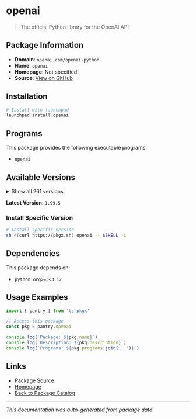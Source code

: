 # openai

> The official Python library for the OpenAI API

## Package Information

- **Domain**: `openai.com/openai-python`
- **Name**: `openai`
- **Homepage**: Not specified
- **Source**: [View on GitHub](https://github.com/pkgxdev/pantry/tree/main/projects/openai.com/openai-python/package.yml)

## Installation

```bash
# Install with launchpad
launchpad install openai
```

## Programs

This package provides the following executable programs:

- `openai`

## Available Versions

<details>
<summary>Show all 261 versions</summary>

- `1.99.5`, `1.99.4`, `1.99.3`, `1.99.2`, `1.99.1`
- `1.99.0`, `1.98.0`, `1.97.2`, `1.97.1`, `1.97.0`
- `1.96.1`, `1.96.0`, `1.95.1`, `1.95.0`, `1.94.0`
- `1.93.3`, `1.93.2`, `1.93.1`, `1.93.0`, `1.92.3`
- `1.92.2`, `1.92.1`, `1.92.0`, `1.91.0`, `1.90.0`
- `1.89.0`, `1.88.0`, `1.87.0`, `1.86.0`, `1.85.0`
- `1.84.0`, `1.83.0`, `1.82.1`, `1.82.0`, `1.81.0`
- `1.80.0`, `1.79.0`, `1.78.1`, `1.78.0`, `1.77.0`
- `1.76.2`, `1.76.1`, `1.76.0`, `1.75.0`, `1.74.1`
- `1.74.0`, `1.73.0`, `1.72.0`, `1.71.0`, `1.70.0`
- `1.69.0`, `1.68.2`, `1.68.1`, `1.68.0`, `1.67.0`
- `1.66.5`, `1.66.4`, `1.66.3`, `1.66.2`, `1.66.1`
- `1.66.0`, `1.65.5`, `1.65.4`, `1.65.3`, `1.65.2`
- `1.65.1`, `1.65.0`, `1.64.0`, `1.63.2`, `1.63.1`
- `1.63.0`, `1.62.0`, `1.61.1`, `1.61.0`, `1.60.2`
- `1.60.1`, `1.60.0`, `1.59.9`, `1.59.8`, `1.59.7`
- `1.59.6`, `1.59.5`, `1.59.4`, `1.59.3`, `1.59.2`
- `1.59.1`, `1.59.0`, `1.58.1`, `1.58.0`, `1.57.4`
- `1.57.3`, `1.57.2`, `1.57.1`, `1.57.0`, `1.56.2`
- `1.56.1`, `1.56.0`, `1.55.3`, `1.55.2`, `1.55.1`
- `1.55.0`, `1.54.5`, `1.54.4`, `1.54.3`, `1.54.2`
- `1.54.1`, `1.54.0`, `1.53.1`, `1.53.0`, `1.52.2`
- `1.52.1`, `1.52.0`, `1.51.2`, `1.51.1`, `1.51.0`
- `1.50.2`, `1.50.1`, `1.50.0`, `1.49.0`, `1.48.0`
- `1.47.1`, `1.47.0`, `1.46.1`, `1.46.0`, `1.45.1`
- `1.45.0`, `1.44.1`, `1.44.0`, `1.43.1`, `1.43.0`
- `1.42.0`, `1.41.1`, `1.41.0`, `1.40.8`, `1.40.7`
- `1.40.6`, `1.40.5`, `1.40.4`, `1.40.3`, `1.40.2`
- `1.40.1`, `1.40.0`, `1.39.0`, `1.38.0`, `1.37.2`
- `1.37.1`, `1.37.0`, `1.36.1`, `1.36.0`, `1.35.15`
- `1.35.14`, `1.35.13`, `1.35.12`, `1.35.11`, `1.35.10`
- `1.35.9`, `1.35.8`, `1.35.7`, `1.35.6`, `1.35.5`
- `1.35.4`, `1.35.3`, `1.35.2`, `1.35.1`, `1.35.0`
- `1.34.0`, `1.33.0`, `1.32.1`, `1.32.0`, `1.31.2`
- `1.31.1`, `1.31.0`, `1.30.5`, `1.30.4`, `1.30.3`
- `1.30.2`, `1.30.1`, `1.30.0`, `1.29.0`, `1.28.2`
- `1.28.1`, `1.28.0`, `1.27.0`, `1.26.0`, `1.25.2`
- `1.25.1`, `1.25.0`, `1.24.1`, `1.24.0`, `1.23.6`
- `1.23.5`, `1.23.4`, `1.23.3`, `1.23.2`, `1.23.1`
- `1.23.0`, `1.22.0`, `1.21.2`, `1.21.1`, `1.21.0`
- `1.20.0`, `1.19.0`, `1.18.0`, `1.17.1`, `1.17.0`
- `1.16.2`, `1.16.1`, `1.16.0`, `1.15.0`, `1.14.3`
- `1.14.2`, `1.14.1`, `1.14.0`, `1.13.4`, `1.13.3`
- `1.13.2`, `1.13.1`, `1.13.0`, `1.12.0`, `1.11.1`
- `1.11.0`, `1.10.0`, `1.9.0`, `1.8.0`, `1.7.2`
- `1.7.1`, `1.7.0`, `1.6.1`, `1.6.0`, `1.5.0`
- `1.4.0`, `1.3.9`, `1.3.8`, `1.3.7`, `1.3.6`
- `1.3.5`, `1.3.4`, `1.3.3`, `1.3.2`, `1.3.1`
- `1.3.0`, `1.2.4`, `1.2.3`, `1.2.2`, `1.2.1`
- `1.2.0`, `1.1.2`, `1.1.0`, `1.0.1`, `1.0.0`
- `0.28.1`, `0.28.0`, `0.27.10`, `0.27.9`, `0.27.8`
- `0.27.7`, `0.27.6`, `0.27.5`, `0.27.4`, `0.27.3`
- `0.27.2`

</details>

**Latest Version**: `1.99.5`

### Install Specific Version

```bash
# Install specific version
sh <(curl https://pkgx.sh) openai -- $SHELL -i
```

## Dependencies

This package depends on:

- `python.org>=3<3.12`

## Usage Examples

```typescript
import { pantry } from 'ts-pkgx'

// Access this package
const pkg = pantry.openai

console.log(`Package: ${pkg.name}`)
console.log(`Description: ${pkg.description}`)
console.log(`Programs: ${pkg.programs.join(', ')}`)
```

## Links

- [Package Source](https://github.com/pkgxdev/pantry/tree/main/projects/openai.com/openai-python/package.yml)
- [Homepage](#)
- [Back to Package Catalog](../../../package-catalog.md)

---

*This documentation was auto-generated from package data.*
